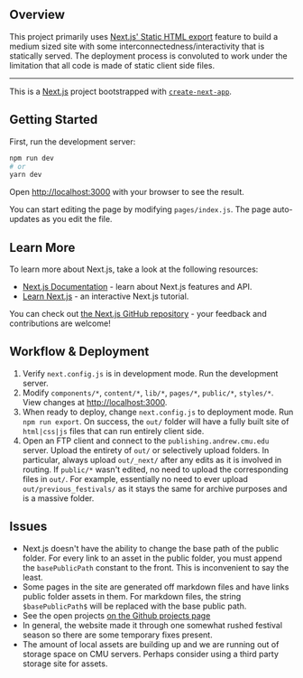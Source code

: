 ## Overview

This project primarily uses [Next.js' Static HTML export](https://nextjs.org/docs/advanced-features/static-html-export) feature to build a medium sized site with some interconnectedness/interactivity that is statically served. The deployment process is convoluted to work under the limitation that all code is made of static client side files.

---

This is a [Next.js](https://nextjs.org/) project bootstrapped with [`create-next-app`](https://github.com/vercel/next.js/tree/canary/packages/create-next-app).

## Getting Started

First, run the development server:

```bash
npm run dev
# or
yarn dev
```

Open [http://localhost:3000](http://localhost:3000) with your browser to see the result.

You can start editing the page by modifying `pages/index.js`. The page auto-updates as you edit the file.

## Learn More

To learn more about Next.js, take a look at the following resources:

- [Next.js Documentation](https://nextjs.org/docs) - learn about Next.js features and API.
- [Learn Next.js](https://nextjs.org/learn) - an interactive Next.js tutorial.

You can check out [the Next.js GitHub repository](https://github.com/vercel/next.js/) - your feedback and contributions are welcome!

## Workflow & Deployment

1. Verify `next.config.js` is in development mode. Run the development server.
2. Modify `components/*`, `content/*`, `lib/*`, `pages/*`, `public/*`, `styles/*`. View changes at [http://localhost:3000](http://localhost:3000).
3. When ready to deploy, change `next.config.js` to deployment mode. Run `npm run export`. On success, the `out/` folder will have a fully built site of `html|css|js` files that can run entirely client side.
4. Open an FTP client and connect to the `publishing.andrew.cmu.edu` server. Upload the entirety of `out/` or selectively upload folders. In particular, always upload `out/_next/` after any edits as it is involved in routing. If `public/*` wasn't edited, no need to upload the corresponding files in `out/`. For example, essentially no need to ever upload `out/previous_festivals/` as it stays the same for archive purposes and is a massive folder.

## Issues

- Next.js doesn't have the ability to change the base path of the public folder. For every link to an asset in the public folder, you must append the `basePublicPath` constant to the front. This is inconvenient to say the least.
- Some pages in the site are generated off markdown files and have links public folder assets in them. For markdown files, the string `$basePublicPath$` will be replaced with the base public path.
- See the open projects [on the Github projects page](https://github.com/shannoding/cmu-iff-next/projects/1)
- In general, the website made it through one somewhat rushed festival season so there are some temporary fixes present.
- The amount of local assets are building up and we are running out of storage space on CMU servers. Perhaps consider using a third party storage site for assets.